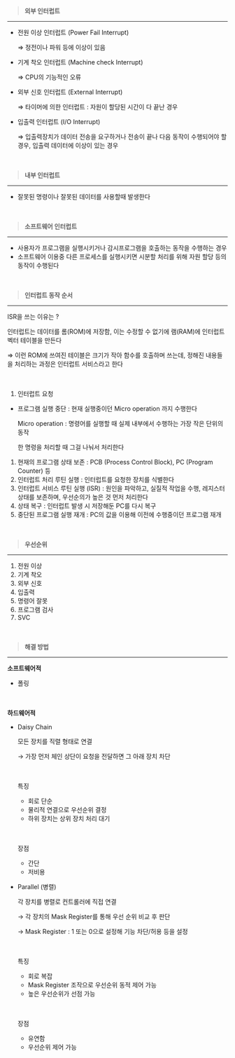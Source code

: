 > **외부 인터럽트**
> 

---

- 전원 이상 인터럽트 (Power Fail Interrupt)
    
    ⇒ 정전이나 파워 등에 이상이 있음
    
- 기계 착오 인터럽트 (Machine check Interrupt)
    
    ⇒ CPU의 기능적인 오류
    
- 외부 신호 인터럽트 (External Interrupt)
    
    ⇒ 타이머에 의한 인터럽트 : 자원이 할당된 시간이 다 끝난 경우
    
- 입출력 인터럽트 (I/O Interrupt)
    
    ⇒ 입출력장치가 데이터 전송을 요구하거나 전송이 끝나 다음 동작이 수행되어야 할 경우, 입출력 데이터에 이상이 있는 경우
    
    **ㅤ**
    

> **내부 인터럽트**
> 

---

- 잘못된 명령이나 잘못된 데이터를 사용할때 발생한다

**ㅤ**

> **소프트웨어 인터럽트**
> 

---

- 사용자가 프로그램을 실행시키거나 감시프로그램을 호출하는 동작을 수행하는 경우
- 소프트웨어 이용중 다른 프로세스를 실행시키면 시분할 처리를 위해 자원 할당 등의 동작이 수행된다

**ㅤ**

> **인터럽트 동작 순서**
> 

---

ISR을 쓰는 이유는 ?

인터럽트는 데이터를 롬(ROM)에 저장함, 이는 수정할 수 없기에 램(RAM)에 인터럽트 벡터 테이블을 만든다

⇒ 이런 ROM에 쓰여진 테이블은 크기가 작아 함수를 호출하며 쓰는데, 정해진 내용들을 처리하는 과정은 인터럽트 서비스라고 한다 

**ㅤ**

1. 인터럽트 요청
- 프로그램 실행 중단 : 현재 실행중이던 Micro operation 까지 수행한다
    
    Micro operation : 명령어를 실행할 때 실제 내부에서 수행하는 가장 작은 단위의 동작
    
    한 명령을 처리할 때 그걸 나눠서 처리한다
    
1. 현재의 프로그램 상태 보존 : PCB (Process Control Block), PC (Program Counter) 등
2. 인터럽트 처리 루틴 실행 : 인터럽트를 요청한 장치를 식별한다
3. 인터럽트 서비스 루틴 실행 (ISR) : 원인을 파악하고, 실질적 작업을 수행, 레지스터 상태를 보존하며, 우선순의가 높은 것 먼저 처리한다 
4. 상태 복구 : 인터럽트 발생 시 저장해둔 PC를 다시 복구
5. 중단된 프로그램 실행 재개 : PC의 값을 이용해 이전에 수행중이던 프로그램 재개

**ㅤ**

> **우선순위**
> 

---

1. 전원 이상
2. 기계 착오
3. 외부 신호
4. 입출력
5. 명령어 잘못
6. 프로그램 검사
7. SVC

**ㅤ**

> **해결 방법**
> 

---

**소프트웨어적** 

- 폴링

**ㅤ**

**하드웨어적**

- Daisy Chain
    
    <aside>
    
    모든 장치를 직렬 형태로 연결
    
    → 가장 먼저 체인 상단이 요청을 전달하면 그 아래 장치 차단
    
    **ㅤ**
    
    특징
    
    - 회로 단순
    - 물리적 연결으로 우선순위 결정
    - 하위 장치는 상위 장치 처리 대기
    
    **ㅤ**
    
    장점
    
    - 간단
    - 저비용
    </aside>
    
- Parallel (병렬)
    
    <aside>
    
    각 장치를 병렬로 컨트롤러에 직접 연결
    
    → 각 장치의 Mask Register를 통해 우선 순위 비교 후 판단
    
    → Mask Register : 1 또는 0으로 설정해 기능 차단/허용 등을 설정
    
    **ㅤ**
    
    특징
    
    - 회로 복잡
    - Mask Register 조작으로 우선순위 동적 제어 가능
    - 높은 우선순위가 선점 가능
    
    **ㅤ**
    
    장점
    
    - 유연함
    - 우선순위 제어 가능
    </aside>
